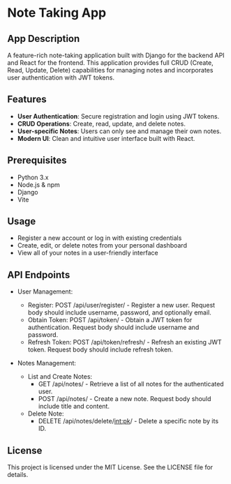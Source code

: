 # Note Taking App

## App Description
A feature-rich note-taking application built with Django for the backend API and React for the frontend. This application provides full CRUD (Create, Read, Update, Delete) capabilities for managing notes and incorporates user authentication with JWT tokens.

## Features
 - **User Authentication**: Secure registration and login using JWT tokens.
 - **CRUD Operations**: Create, read, update, and delete notes.
 - **User-specific Notes**: Users can only see and manage their own notes.
 - **Modern UI**: Clean and intuitive user interface built with React. 

## Prerequisites
 - Python 3.x
 - Node.js & npm
 - Django
 - Vite

## Usage
 - Register a new account or log in with existing credentials
 - Create, edit, or delete notes from your personal dashboard
 - View all of your notes in a user-friendly interface

## API Endpoints
 - User Management:
    - Register: POST /api/user/register/ - Register a new user. Request body should include username, password, and optionally email.
    - Obtain Token: POST /api/token/ - Obtain a JWT token for authentication. Request body should include username and password.
    - Refresh Token: POST /api/token/refresh/ - Refresh an existing JWT token. Request body should include refresh token.

 - Notes Management:
     - List and Create Notes:
        - GET /api/notes/ - Retrieve a list of all notes for the authenticated user.
        - POST /api/notes/ - Create a new note. Request body should include title and content.
     - Delete Note:
        - DELETE /api/notes/delete/<int:pk>/ - Delete a specific note by its ID. 

## License
This project is licensed under the MIT License. See the LICENSE file for details.